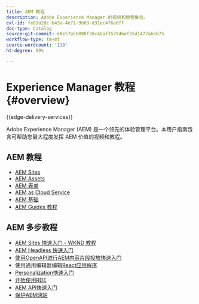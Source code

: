 ```yaml
---
title: AEM 教程
description: Adobe Experience Manager 的视频和教程集合。
exl-id: fe83a2dc-b43a-4e71-9b03-d31ec4f6a6ff
doc-type: Catalog
source-git-commit: e0e57a56090f38c4baf357946ef35d1477ab5675
workflow-type: tm+mt
source-wordcount: '118'
ht-degree: 69%

---
```


# Experience Manager 教程 {#overview}

{{edge-delivery-services}}

Adobe Experience Manager (AEM) 是一个领先的体验管理平台。本用户指南包含可帮助您最大程度发挥 AEM 价值的视频和教程。

## AEM 教程

+ [AEM Sites](https://experienceleague.adobe.com/docs/experience-manager-learn/sites/overview.html?lang=zh-Hans)
+ [AEM Assets](https://experienceleague.adobe.com/docs/experience-manager-learn/assets/overview.html?lang=zh-Hans)
+ [AEM 表单](https://experienceleague.adobe.com/docs/experience-manager-learn/forms/overview.html?lang=zh-Hans)
+ [AEM as Cloud Service](https://experienceleague.adobe.com/docs/experience-manager-learn/cloud-service/overview.html?lang=zh-Hans)
+ [AEM 基础](https://experienceleague.adobe.com/docs/experience-manager-learn/foundation/overview.html?lang=zh-Hans)
+ [AEM Guides 教程](https://experienceleague.adobe.com/docs/experience-manager-guides-learn/tutorials/overview.html?lang=zh-Hans)

## AEM 多步教程

+ [AEM Sites 快速入门 - WKND 教程](https://experienceleague.adobe.com/docs/experience-manager-learn/getting-started-wknd-tutorial-develop/overview.html?lang=zh-Hans)
+ [AEM Headless 快速入门](https://experienceleague.adobe.com/docs/experience-manager-learn/getting-started-with-aem-headless/overview.html?lang=zh-Hans)
+ [使用OpenAPI进行AEM内容片段投放快速入门](https://experienceleague.adobe.com/zh-hans/docs/experience-manager-learn/getting-started-with-aem-headless/open-api/basic/overview)
+ 使用通用编辑器编辑[React应用程序](https://experienceleague.adobe.com/zh-hans/docs/experience-manager-learn/cloud-service/developing/universal-editor/react-app-editing/overview)
+ [Personalization快速入门](https://experienceleague.adobe.com/zh-hans/docs/experience-manager-learn/cloud-service/personalization/overview)
+ [开始使用RDE](https://experienceleague.adobe.com/zh-hans/docs/experience-manager-learn/cloud-service/developing/rde/overview)
+ [AEM API快速入门](https://experienceleague.adobe.com/zh-hans/docs/experience-manager-learn/cloud-service/aem-apis/overview)
+ [保护AEM网站](https://experienceleague.adobe.com/zh-hans/docs/experience-manager-learn/cloud-service/security/traffic-filter-and-waf-rules/overview)
